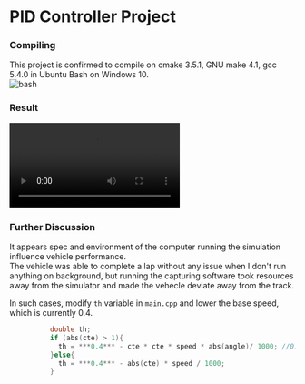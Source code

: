 # PID Controller Project
### Compiling  
This project is confirmed to compile on cmake 3.5.1, GNU make 4.1, gcc 5.4.0 in Ubuntu Bash on Windows 10.  
   ![bash](https://github.com/na6an/SDCND/blob/master/T2-P4/img/bash.PNG)  

### Result  
   ![video](https://github.com/na6an/SDCND/blob/master/T2-P4/img/video.mp4)  

### Further Discussion  
It appears spec and environment of the computer running the simulation influence vehicle performance.  
The vehicle was able to complete a lap without any issue when I don't run anything on background, 
but running the capturing software took resources away from the simulator and made the vehecle deviate away from the track.  

In such cases, modify `th` variable in `main.cpp` and lower the base speed, which is currently 0.4.
```c++  require '0.4'
          double th;
          if (abs(cte) > 1){
            th = ***0.4*** - cte * cte * speed * abs(angle)/ 1000; //0.4 + pid.UpdateError(cte);
          }else{
            th = ***0.4*** - abs(cte) * speed / 1000;
          }
```
